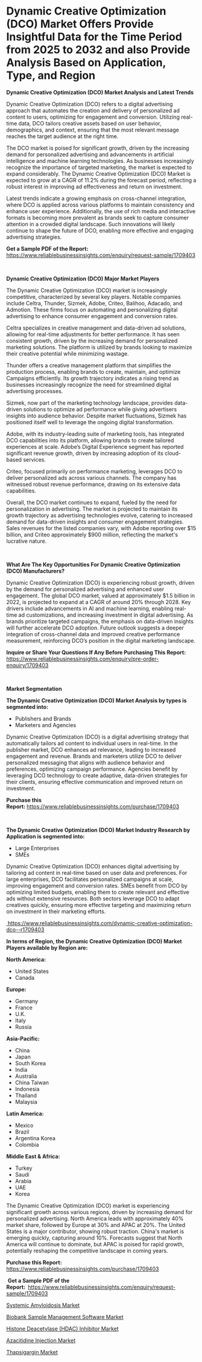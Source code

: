 <p><h1>Dynamic Creative Optimization (DCO) Market Offers Provide Insightful Data for the Time Period from 2025 to 2032 and also Provide Analysis Based on Application, Type, and Region</h1></p><p><strong>Dynamic Creative Optimization (DCO) Market Analysis and Latest Trends</strong></p>
<p><p>Dynamic Creative Optimization (DCO) refers to a digital advertising approach that automates the creation and delivery of personalized ad content to users, optimizing for engagement and conversion. Utilizing real-time data, DCO tailors creative assets based on user behavior, demographics, and context, ensuring that the most relevant message reaches the target audience at the right time. </p><p>The DCO market is poised for significant growth, driven by the increasing demand for personalized advertising and advancements in artificial intelligence and machine learning technologies. As businesses increasingly recognize the importance of targeted marketing, the market is expected to expand considerably. The Dynamic Creative Optimization (DCO) Market is expected to grow at a CAGR of 11.2% during the forecast period, reflecting a robust interest in improving ad effectiveness and return on investment.</p><p>Latest trends indicate a growing emphasis on cross-channel integration, where DCO is applied across various platforms to maintain consistency and enhance user experience. Additionally, the use of rich media and interactive formats is becoming more prevalent as brands seek to capture consumer attention in a crowded digital landscape. Such innovations will likely continue to shape the future of DCO, enabling more effective and engaging advertising strategies.</p></p>
<p><strong>Get a Sample PDF of the Report:&nbsp;</strong> <a href="https://www.reliablebusinessinsights.com/enquiry/request-sample/1709403?utm_campaign=1121&utm_medium=2&utm_source=Github&utm_content=ia&utm_term=27032025&utm_id=dynamic-creative-optimization-dco">https://www.reliablebusinessinsights.com/enquiry/request-sample/1709403</a></p>
<p>&nbsp;</p>
<p><strong>Dynamic Creative Optimization (DCO) Major Market Players</strong></p>
<p><p>The Dynamic Creative Optimization (DCO) market is increasingly competitive, characterized by several key players. Notable companies include Celtra, Thunder, Sizmek, Adobe, Criteo, Balihoo, Adacado, and Admotion. These firms focus on automating and personalizing digital advertising to enhance consumer engagement and conversion rates.</p><p>Celtra specializes in creative management and data-driven ad solutions, allowing for real-time adjustments for better performance. It has seen consistent growth, driven by the increasing demand for personalized marketing solutions. The platform is utilized by brands looking to maximize their creative potential while minimizing wastage.</p><p>Thunder offers a creative management platform that simplifies the production process, enabling brands to create, maintain, and optimize Campaigns efficiently. Its growth trajectory indicates a rising trend as businesses increasingly recognize the need for streamlined digital advertising processes.</p><p>Sizmek, now part of the marketing technology landscape, provides data-driven solutions to optimize ad performance while giving advertisers insights into audience behavior. Despite market fluctuations, Sizmek has positioned itself well to leverage the ongoing digital transformation.</p><p>Adobe, with its industry-leading suite of marketing tools, has integrated DCO capabilities into its platform, allowing brands to create tailored experiences at scale. Adobe’s Digital Experience segment has reported significant revenue growth, driven by increasing adoption of its cloud-based services.</p><p>Criteo, focused primarily on performance marketing, leverages DCO to deliver personalized ads across various channels. The company has witnessed robust revenue performance, drawing on its extensive data capabilities.</p><p>Overall, the DCO market continues to expand, fueled by the need for personalization in advertising. The market is projected to maintain its growth trajectory as advertising technologies evolve, catering to increased demand for data-driven insights and consumer engagement strategies. Sales revenues for the listed companies vary, with Adobe reporting over $15 billion, and Criteo approximately $900 million, reflecting the market's lucrative nature.</p></p>
<p>&nbsp;</p>
<p><strong>What Are The Key Opportunities For Dynamic Creative Optimization (DCO) Manufacturers?</strong></p>
<p><p>Dynamic Creative Optimization (DCO) is experiencing robust growth, driven by the demand for personalized advertising and enhanced user engagement. The global DCO market, valued at approximately $1.5 billion in 2022, is projected to expand at a CAGR of around 20% through 2028. Key drivers include advancements in AI and machine learning, enabling real-time ad customizations, and increasing investment in digital advertising. As brands prioritize targeted campaigns, the emphasis on data-driven insights will further accelerate DCO adoption. Future outlook suggests a deeper integration of cross-channel data and improved creative performance measurement, reinforcing DCO’s position in the digital marketing landscape.</p></p>
<p><strong>Inquire or Share Your Questions If Any Before Purchasing This Report:</strong> <a href="https://www.reliablebusinessinsights.com/enquiry/pre-order-enquiry/1709403?utm_campaign=1121&utm_medium=2&utm_source=Github&utm_content=ia&utm_term=27032025&utm_id=dynamic-creative-optimization-dco">https://www.reliablebusinessinsights.com/enquiry/pre-order-enquiry/1709403</a></p>
<p>&nbsp;</p>
<p><strong>Market Segmentation</strong></p>
<p><strong>The Dynamic Creative Optimization (DCO) Market Analysis by types is segmented into:</strong></p>
<p><ul><li>Publishers and Brands</li><li>Marketers and Agencies</li></ul></p>
<p><p>Dynamic Creative Optimization (DCO) is a digital advertising strategy that automatically tailors ad content to individual users in real-time. In the publisher market, DCO enhances ad relevance, leading to increased engagement and revenue. Brands and marketers utilize DCO to deliver personalized messaging that aligns with audience behavior and preferences, optimizing campaign performance. Agencies benefit by leveraging DCO technology to create adaptive, data-driven strategies for their clients, ensuring effective communication and improved return on investment.</p></p>
<p><strong>Purchase this Report:&nbsp;</strong><a href="https://www.reliablebusinessinsights.com/purchase/1709403?utm_campaign=1121&utm_medium=2&utm_source=Github&utm_content=ia&utm_term=27032025&utm_id=dynamic-creative-optimization-dco">https://www.reliablebusinessinsights.com/purchase/1709403</a></p>
<p>&nbsp;</p>
<p><strong>The Dynamic Creative Optimization (DCO) Market Industry Research by Application is segmented into:</strong></p>
<p><ul><li>Large Enterprises</li><li>SMEs</li></ul></p>
<p><p>Dynamic Creative Optimization (DCO) enhances digital advertising by tailoring ad content in real-time based on user data and preferences. For large enterprises, DCO facilitates personalized campaigns at scale, improving engagement and conversion rates. SMEs benefit from DCO by optimizing limited budgets, enabling them to create relevant and effective ads without extensive resources. Both sectors leverage DCO to adapt creatives quickly, ensuring more effective targeting and maximizing return on investment in their marketing efforts.</p></p>
<p><a href="https://www.reliablebusinessinsights.com/dynamic-creative-optimization-dco--r1709403?utm_campaign=1121&utm_medium=2&utm_source=Github&utm_content=ia&utm_term=27032025&utm_id=dynamic-creative-optimization-dco">&nbsp;https://www.reliablebusinessinsights.com/dynamic-creative-optimization-dco--r1709403</a></p>
<p><strong>In terms of Region, the Dynamic Creative Optimization (DCO) Market Players available by Region are:</strong></p>
<p>
    <p> <strong> North America: </strong>
        <ul>
            <li>United States</li>
            <li>Canada</li>
        </ul>
        </p> 
    <p> <strong> Europe: </strong>
        <ul>
            <li>Germany</li>
            <li>France</li>
            <li>U.K.</li>
            <li>Italy</li>
            <li>Russia</li>
        </ul>
        </p> 
    <p> <strong> Asia-Pacific: </strong>
        <ul>
            <li>China</li>
            <li>Japan</li>
            <li>South Korea</li>
            <li>India</li>
            <li>Australia</li>
            <li>China Taiwan</li>
            <li>Indonesia</li>
            <li>Thailand</li>
            <li>Malaysia</li>
        </ul>
        </p> 
    <p> <strong> Latin America: </strong>
        <ul>
            <li>Mexico</li>
            <li>Brazil</li>
            <li>Argentina Korea</li>
            <li>Colombia</li>
        </ul>
        </p> 
    <p> <strong> Middle East & Africa: </strong>
        <ul>
            <li>Turkey</li>
            <li>Saudi</li>
            <li>Arabia</li>
            <li>UAE</li>
            <li>Korea</li>
        </ul>
    </p>
    </p>
<p><p>The Dynamic Creative Optimization (DCO) market is experiencing significant growth across various regions, driven by increasing demand for personalized advertising. North America leads with approximately 40% market share, followed by Europe at 30% and APAC at 20%. The United States is a major contributor, showing robust traction. China's market is emerging quickly, capturing around 10%. Forecasts suggest that North America will continue to dominate, but APAC is poised for rapid growth, potentially reshaping the competitive landscape in coming years.</p></p>
<p><strong>Purchase this Report: </strong><a href="https://www.reliablebusinessinsights.com/purchase/1709403?utm_campaign=1121&utm_medium=2&utm_source=Github&utm_content=ia&utm_term=27032025&utm_id=dynamic-creative-optimization-dco">https://www.reliablebusinessinsights.com/purchase/1709403</a></p>
<p>&nbsp;<strong>Get a Sample PDF of the Report:&nbsp;&nbsp;</strong><a href="https://www.reliablebusinessinsights.com/enquiry/request-sample/1709403?utm_campaign=1121&utm_medium=2&utm_source=Github&utm_content=ia&utm_term=27032025&utm_id=dynamic-creative-optimization-dco">https://www.reliablebusinessinsights.com/enquiry/request-sample/1709403</a></p>
<p><strong></strong></p>
<p><p><a href="https://github.com/nkomdaumis16/Market-Research-Report-List-1/blob/main/systemic-amyloidosis-market.md?utm_campaign=1121&utm_medium=2&utm_source=Github&utm_content=ia&utm_term=27032025&utm_id=dynamic-creative-optimization-dco">Systemic Amyloidosis Market</a></p><p><a href="https://github.com/ioniafidian4/Market-Research-Report-List-1/blob/main/biobank-sample-management-software-market.md?utm_campaign=1121&utm_medium=2&utm_source=Github&utm_content=ia&utm_term=27032025&utm_id=dynamic-creative-optimization-dco">Biobank Sample Management Software Market</a></p><p><a href="https://github.com/ceneabiruk11/Market-Research-Report-List-1/blob/main/histone-deacetylase-hdac-inhibitor-market.md?utm_campaign=1121&utm_medium=2&utm_source=Github&utm_content=ia&utm_term=27032025&utm_id=dynamic-creative-optimization-dco">Histone Deacetylase (HDAC) Inhibitor Market</a></p><p><a href="https://github.com/amramcocosxa/Market-Research-Report-List-1/blob/main/azacitidine-injection-market.md?utm_campaign=1121&utm_medium=2&utm_source=Github&utm_content=ia&utm_term=27032025&utm_id=dynamic-creative-optimization-dco">Azacitidine Injection Market</a></p><p><a href="https://github.com/welfmimon/Market-Research-Report-List-1/blob/main/thapsigargin-market.md?utm_campaign=1121&utm_medium=2&utm_source=Github&utm_content=ia&utm_term=27032025&utm_id=dynamic-creative-optimization-dco">Thapsigargin Market</a></p></p>
